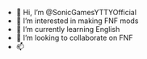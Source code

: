 - 👋 Hi, I’m @SonicGamesYTTYOfficial
- 👀 I’m interested in making FNF mods
- 🌱 I’m currently learning English
- 💞️ I’m looking to collaborate on FNF
- 📫 

<!---
SonicGamesYTTYOfficial/SonicGamesYTTYOfficial is a ✨ special ✨ repository because its `README.md` (this file) appears on your GitHub profile.
You can click the Preview link to take a look at your changes.
--->
